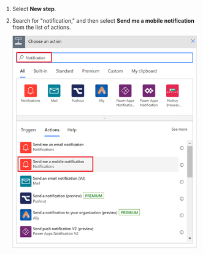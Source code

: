 1. Select **New step**.
2. Search for "notification," and then select **Send me a mobile notification** from the list of actions.
   
    ![Notification.](./media/email-triggers/email-triggers-sender-3.png)

